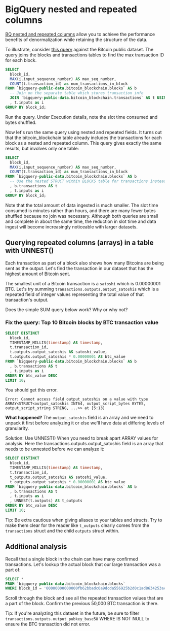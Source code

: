 # BigQuery nested and repeated columns

[BQ nested and repeated columns](https://cloud.google.com/bigquery/docs/nested-repeated) 
allow you to achieve the performance benefits of denormalization while retaining the structure of the data.

To illustrate, consider [this query](https://console.cloud.google.com/bigquery?sq=316488749670:7c97c53951da457c9aaa07388f4213be) against the Bitcoin public dataset. The query joins the blocks and transactions tables to find the max transaction ID for each block.

```sql
SELECT 
  block_id, 
  MAX(i.input_sequence_number) AS max_seq_number,
  COUNT(t.transaction_id) as num_transactions_in_block
FROM `bigquery-public-data.bitcoin_blockchain.blocks` AS b
  -- Join on the separate table which stores transaction info
  JOIN `bigquery-public-data.bitcoin_blockchain.transactions` AS t USING(block_id)
  , t.inputs as i 
GROUP BY block_id;
```

Run the query. Under Execution details, note the slot time consumed and bytes shuffled.

Now let's run the same query using nested and repeated fields. It turns out that the bitcoin_blockchain table already includes the transactions for each block as a nested and repeated column. This query gives exactly the same results, but involves only one table:

```sql
SELECT 
  block_id, 
  MAX(i.input_sequence_number) AS max_seq_number,
  COUNT(t.transaction_id) as num_transactions_in_block
FROM `bigquery-public-data.bitcoin_blockchain.blocks` AS b
  -- Use the nested STRUCT within BLOCKS table for transactions instead of a separate JOIN
  , b.transactions AS t
  , t.inputs as i
GROUP BY block_id;
```

Note that the total amount of data ingested is much smaller. The slot time consumed is minutes rather than hours, and there are many fewer bytes shuffled because no join was necessary. Although both queries are small and complete in about the same time, the reduction in slot time and data ingest will become increasingly noticeable with larger datasets.


## Querying repeated columns (arrays) in a table with UNNEST()

Each transaction as part of a block also shows how many Bitcoins are being sent as the output. 
Let's find the transaction in our dataset that has the highest amount of Bitcoin sent. 

The smallest unit of a Bitcoin transaction is a `satoshi` which is 0.00000001 BTC. Let's try summing
`transactions.outputs.output_satoshis` which is a repeated field of integer values representing the total
value of that transaction's output. 

Does the simple SUM query below work? Why or why not?

### Fix the query: Top 10 Bitcoin blocks by BTC transaction value

```sql
SELECT DISTINCT
  block_id, 
  TIMESTAMP_MILLIS(timestamp) AS timestamp,
  t.transaction_id,
  t.outputs.output_satoshis AS satoshi_value,
  t.outputs.output_satoshis * 0.00000001 AS btc_value
FROM `bigquery-public-data.bitcoin_blockchain.blocks` AS b
  , b.transactions AS t 
  , t.inputs as i
ORDER BY btc_value DESC
LIMIT 10;
```

You should get this error. 

`Error: Cannot access field output_satoshis on a value with type ARRAY<STRUCT<output_satoshis INT64, output_script_bytes BYTES, output_script_string STRING, ...>> at [5:13]`

__What happened?__
The `output_satoshis` field is an array and we need to unpack it first before analyzing it or else we'll have data at differing levels of granularity. 


Solution: Use UNNEST() When you need to break apart ARRAY values for analysis. 
Here the transactions.outputs.output_satoshis field is an array that needs to be unnested before we can analyze it:

```sql
SELECT DISTINCT
  block_id, 
  TIMESTAMP_MILLIS(timestamp) AS timestamp,
  t.transaction_id,
  t_outputs.output_satoshis AS satoshi_value,
  t_outputs.output_satoshis * 0.00000001 AS btc_value
FROM `bigquery-public-data.bitcoin_blockchain.blocks` AS b
  , b.transactions AS t 
  , t.inputs as i
  , UNNEST(t.outputs) AS t_outputs
ORDER BY btc_value DESC
LIMIT 10;
```

Tip: Be extra cautious when giving aliases to your tables and structs. Try to make them clear for the reader like `t_outputs` clearly comes from the `transactions` struct and the child `outputs` struct within. 

## Additional analysis

Recall that a single block in the chain can have many confirmed transactions. Let's lookup the actual block that our large transaction was a part of:

```sql
SELECT * 
FROM `bigquery-public-data.bitcoin_blockchain.blocks` 
WHERE block_id = '00000000000000fb62bbadc0a9dcda556925b2d0c1ad8634253ac2e83ab8382f'
```

Scroll through the block and see all the repeated transaction values that are a part of the block. Confirm the previous 50,000 BTC transaction is there.

Tip: If you're analyzing this dataset in the future, be sure to filter `transactions.outputs.output_pubkey_base58` WHERE IS NOT NULL to ensure the BTC transaction did not error. 

